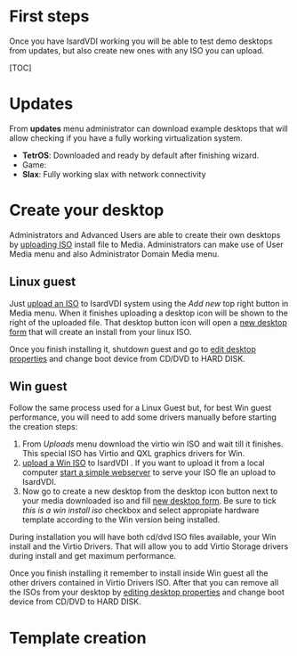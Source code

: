 <h1>First steps</h1>

Once you have IsardVDI working you will be able to test demo desktops from updates, but also create new ones with any ISO you can upload.

[TOC]

# Updates

From **updates** menu administrator can download example desktops that will allow checking if you have a fully working virtualization system.

- **TetrOS**: Downloaded and ready by default after finishing wizard.
- Game:
- **Slax**: Fully working slax with network connectivity

# Create your desktop

Administrators and Advanced Users are able to create their own desktops by [uploading ISO](media.md#upload-media) install file to Media. Administrators can make use of User Media menu and also Administrator Domain Media menu.

## Linux guest

Just [upload an ISO](media.md#upload-media)  to IsardVDI system using the *Add new* top right button in Media menu. When it finishes uploading a desktop icon will be shown to the right of the uploaded file. That desktop button icon will open a [new desktop form](media.md#create-new-desktop-from-uploaded-media)  that will create an install from your linux ISO.

Once you finish installing it, shutdown guest and go to [edit desktop properties](desktops.md#edit-desktop) and change boot device from CD/DVD to HARD DISK.

## Win guest

Follow the same process used for a Linux Guest but, for best Win guest performance, you will need to add some drivers manually before starting the creation steps:

1. From *Uploads* menu download the virtio win ISO and wait till it finishes. This special ISO has Virtio and QXL graphics drivers for Win.
2. [upload a Win ISO](media.md#upload-media)  to IsardVDI . If you want to upload it from a local computer [start a simple webserver](media.md#python-webserver-example) to serve your ISO fle an upload to IsardVDI.
3. Now go to create a new desktop from the desktop icon button next to your media downloaded iso and fill [new desktop form](media.md#create-new-desktop-from-uploaded-media). Be sure to tick *this is a win install iso* checkbox and select appropiate hardware template according to the Win version being installed.

During installation you will have both cd/dvd ISO files available, your Win install and the Virtio Drivers. That will allow you to add Virtio Storage drivers during install and get maximum performance.

Once you finish installing it remember to install inside Win guest all the other drivers contained in Virtio Drivers ISO. After that you can remove all the ISOs from your desktop by [editing desktop properties](desktops.md#edit-desktop) and change boot device from CD/DVD to HARD DISK.

# Template creation

